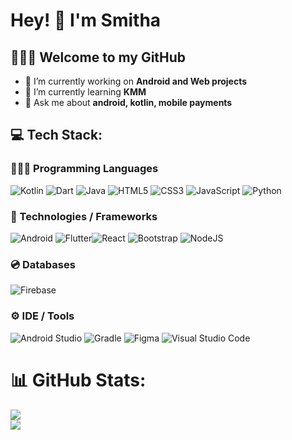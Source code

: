 # Hey! 👋 I'm Smitha
## 👩🏻‍💻 Welcome to my GitHub

- 🔭 I’m currently working on **Android and Web projects**
- 🌱 I’m currently learning **KMM**
- 💬 Ask me about **android, kotlin, mobile payments**

## 💻 Tech Stack:
### 👩🏻‍💻 Programming Languages
![Kotlin](https://img.shields.io/badge/kotlin-%237F52FF.svg?style=for-the-badge&logo=kotlin&logoColor=white) ![Dart](https://img.shields.io/badge/dart-%230175C2.svg?style=for-the-badge&logo=dart&logoColor=white) ![Java](https://img.shields.io/badge/java-%23ED8B00.svg?style=for-the-badge&logo=openjdk&logoColor=white) ![HTML5](https://img.shields.io/badge/html5-%23E34F26.svg?style=for-the-badge&logo=html5&logoColor=white) ![CSS3](https://img.shields.io/badge/css3-%231572B6.svg?style=for-the-badge&logo=css3&logoColor=white) ![JavaScript](https://img.shields.io/badge/javascript-%23323330.svg?style=for-the-badge&logo=javascript&logoColor=%23F7DF1E) ![Python](https://img.shields.io/badge/python-3670A0?style=for-the-badge&logo=python&logoColor=ffdd54)
### 📱 Technologies / Frameworks
![Android](https://img.shields.io/badge/Android-3DDC84?style=for-the-badge&logo=android&logoColor=white) ![Flutter](https://img.shields.io/badge/Flutter-%2302569B.svg?style=for-the-badge&logo=Flutter&logoColor=white)![React](https://img.shields.io/badge/react-%2320232a.svg?style=for-the-badge&logo=react&logoColor=%2361DAFB) ![Bootstrap](https://img.shields.io/badge/bootstrap-%23563D7C.svg?style=for-the-badge&logo=bootstrap&logoColor=white) ![NodeJS](https://img.shields.io/badge/node.js-6DA55F?style=for-the-badge&logo=node.js&logoColor=white) 
### 💿 Databases 
![Firebase](https://img.shields.io/badge/Firebase-039BE5?style=for-the-badge&logo=Firebase&logoColor=white) 
### ⚙️  IDE / Tools 
![Android Studio](https://img.shields.io/badge/Android%20Studio-3DDC84.svg?style=for-the-badge&logo=android-studio&logoColor=white) ![Gradle](https://img.shields.io/badge/Gradle-02303A.svg?style=for-the-badge&logo=Gradle&logoColor=white) ![Figma](https://img.shields.io/badge/figma-%23F24E1E.svg?style=for-the-badge&logo=figma&logoColor=white)
 ![Visual Studio Code](https://img.shields.io/badge/Visual%20Studio%20Code-0078d7.svg?style=for-the-badge&logo=visual-studio-code&logoColor=white)

# 📊 GitHub Stats:
![](https://github-readme-streak-stats.herokuapp.com/?user=smitha-nandish&theme=dark&hide_border=false)<br/>
![](https://github-readme-stats.vercel.app/api/top-langs/?username=smitha-nandish&theme=dark&hide_border=false&include_all_commits=false&count_private=false&layout=compact&content-private=true)

